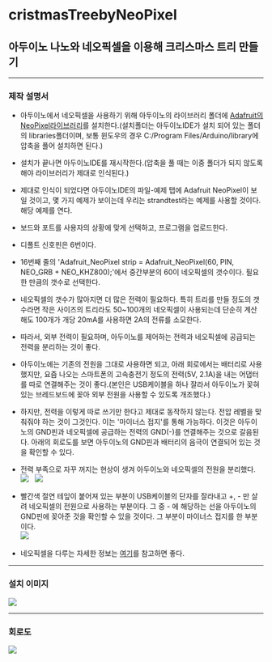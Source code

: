 # cristmasTreebyNeoPixel

## 아두이노 나노와 네오픽셀을 이용해 크리스마스 트리 만들기

---
### 제작 설명서
* 아두이노에서 네오픽셀을 사용하기 위해 아두이노의 라이브러리 폴더에 [Adafruit의 NeoPixel라이브러리](https://github.com/adafruit/Adafruit_NeoPixel)를 설치한다.(설치폴더는 아두이노IDE가 설치 되어 있는 폴더의 libraries폴더이며, 보통 윈도우의 경우 C:/Program Files/Arduino/library에 압축을 풀어 설치하면 된다.)
* 설치가 끝나면 아두이노IDE를 재시작한다.(압축을 풀 때는 이중 폴더가 되지 않도록 해야 라이브러리가 제대로 인식된다.)
* 제대로 인식이 되었다면 아두이노IDE의 파일-예제 탭에 Adafruit NeoPixel이 보일 것이고, 몇 가지 예제가 보이는데 우리는 strandtest라는 예제를 사용할 것이다. 해당 예제를 연다. 
* 보드와 포트를 사용자의 상황에 맞게 선택하고, 프로그램을 업로드한다.

* 디폴트 신호핀은 6번이다.
* 16번째 줄의 'Adafruit_NeoPixel strip = Adafruit_NeoPixel(60, PIN, NEO_GRB + NEO_KHZ800);'에서 중간부분의 60이 네오픽셀의 갯수이다. 필요한 만큼의 갯수로 선택한다.

* 네오픽셀의 갯수가 많아지면 더 많은 전력이 필요하다. 특히 트리를 만들 정도의 갯수라면 작은 사이즈의 트리라도 50~100개의 네오픽셀이 사용되는데 단순히 계산해도 100개가 개당 20mA를 사용하면 2A의 전류를 소모한다.
* 따라서, 외부 전력이 필요하며, 아두이노를 제어하는 전력과 네오픽셀에 공급되는 전력을 분리하는 것이 좋다. 
* 아두이노에는 기존의 전원을 그대로 사용하면 되고, 아래 회로에서는 배터리로 사용했지만, 요즘 나오는 스마트폰의 고속충전기 정도의 전력(5V, 2.1A)을 내는 어댑터를 따로 연결해주는 것이 좋다.(본인은 USB케이블을 하나 잘라서 아두이노가 꽂혀있는 브레드보드에 꽂아 외부 전원을 사용할 수 있도록 개조했다.)
* 하지만, 전력을 이렇게 따로 쓰기만 한다고 제대로 동작하지 않는다. 전압 레벨을 맞춰줘야 하는 것이 그것인다. 이는 '마이너스 접지'를 통해 가능하다. 이것은 아두이노의 GND핀과 네오픽셀에 공급하는 전력의 GND(-)를 연결해주는 것으로 갈음된다. 아래의 회로도를 보면 아두이노의 GND핀과 배터리의 음극이 연결되어 있는 것을 확인할 수 있다. 
* 전력 부족으로 자꾸 꺼지는 현상이 생겨 아두이노와 네오픽셀의 전원을 분리했다. 
![](https://github.com/mtinet/cristmasTreebyNeoPixel/blob/master/image/20171223_211309.jpg?raw=true)  
![](https://github.com/mtinet/cristmasTreebyNeoPixel/blob/master/image/20171223_211325.jpg?raw=true)  
* 빨간색 절연 테잎이 붙어져 있는 부분이 USB케이블의 단자를 잘라내고 +, - 만 살려 네오픽셀의 전원으로 사용하는 부분이다. 그 중 - 에 해당하는 선을 아두이노의 GND핀에 꽂아준 것을 확인할 수 있을 것이다. 그 부분이 마이너스 접지를 한 부분이다.  
![](https://github.com/mtinet/cristmasTreebyNeoPixel/blob/master/image/20171223_211338.jpg?raw=true)  
* 네오픽셀을 다루는 자세한 정보는 [여기](http://blog.naver.com/PostView.nhn?blogId=dev4unet&logNo=220824812556&parentCategoryNo=&categoryNo=263&viewDate=&isShowPopularPosts=true&from=search)를 참고하면 좋다.  


---
### 설치 이미지
![](https://github.com/mtinet/cristmasTreebyNeoPixel/blob/master/image/20171223_192550-ANIMATION.gif?raw=true)


---
### 회로도
![](https://github.com/mtinet/cristmasTreebyNeoPixel/blob/master/image/%E1%84%89%E1%85%B3%E1%84%8F%E1%85%B3%E1%84%85%E1%85%B5%E1%86%AB%E1%84%89%E1%85%A3%E1%86%BA%202017-12-23%20%E1%84%8B%E1%85%A9%E1%84%92%E1%85%AE%208.35.40.png?raw=true)  

